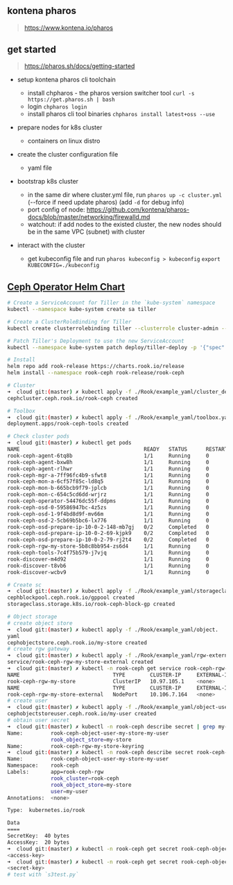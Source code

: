 #

## kontena pharos

> https://www.kontena.io/pharos

## get started

> https://pharos.sh/docs/getting-started

* setup kontena pharos cli toolchain
  * install chpharos - the pharos version switcher tool
  `curl -s https://get.pharos.sh | bash`
  * login
  `chpharos login`
  * install pharos cli tool binaries
  `chpharos install latest+oss --use`

* prepare nodes for k8s cluster
  * containers on linux distro

* create the cluster configuration file
  * yaml file

* bootstrap k8s cluster
  * in the same dir where cluster.yml file, run
  `pharos up -c cluster.yml` (--force if need update pharos) (add `-d` for debug info)
  * port config of node: https://github.com/kontena/pharos-docs/blob/master/networking/firewalld.md
  * watchout: if add nodes to the existed cluster, the new nodes should be in the same VPC (subnet) with cluster

* interact with the cluster
  * get kubeconfig file and run
  `pharos kubeconfig > kubeconfig`
  `export KUBECONFIG=./kubeconfig`

## [Ceph Operator Helm Chart](https://github.com/rook/rook/blob/master/Documentation/helm-operator.md)

```bash
# Create a ServiceAccount for Tiller in the `kube-system` namespace
kubectl --namespace kube-system create sa tiller

# Create a ClusterRoleBinding for Tiller
kubectl create clusterrolebinding tiller --clusterrole cluster-admin --serviceaccount=kube-system:tiller

# Patch Tiller's Deployment to use the new ServiceAccount
kubectl --namespace kube-system patch deploy/tiller-deploy -p '{"spec": {"template": {"spec": {"serviceAccountName": "tiller"}}}}'

# Install
helm repo add rook-release https://charts.rook.io/release
helm install --namespace rook-ceph rook-release/rook-ceph

# Cluster
➜  cloud git:(master) ✗ kubectl apply -f ./Rook/example_yaml/cluster_default.yaml 
cephcluster.ceph.rook.io/rook-ceph created

# Toolbox
➜  cloud git:(master) ✗ kubectl apply -f ./Rook/example_yaml/toolbox.yaml 
deployment.apps/rook-ceph-tools created

# Check cluster pods
➜  cloud git:(master) ✗ kubectl get pods
NAME                                        READY   STATUS      RESTARTS   AGE
rook-ceph-agent-6tq8b                       1/1     Running     0          17m
rook-ceph-agent-bxw8h                       1/1     Running     0          17m
rook-ceph-agent-rlhwr                       1/1     Running     0          17m
rook-ceph-mgr-a-7ff96fc4b9-sfwt8            1/1     Running     0          5m6s
rook-ceph-mon-a-6cf57f85c-ld8q5             1/1     Running     0          6m25s
rook-ceph-mon-b-665bcb9f79-jplcb            1/1     Running     0          5m57s
rook-ceph-mon-c-654c5cd6dd-wrjrz            1/1     Running     0          5m28s
rook-ceph-operator-54476dc55f-ddpms         1/1     Running     0          17m
rook-ceph-osd-0-59586947bc-4z5zs            1/1     Running     0          4m31s
rook-ceph-osd-1-9f4bd8d9f-mv66m             1/1     Running     0          4m31s
rook-ceph-osd-2-5cb69b5bc6-lx776            1/1     Running     0          4m31s
rook-ceph-osd-prepare-ip-10-0-2-148-mb7gj   0/2     Completed   0          4m38s
rook-ceph-osd-prepare-ip-10-0-2-69-kjpk9    0/2     Completed   0          4m38s
rook-ceph-osd-prepare-ip-10-0-2-79-rj2t4    0/2     Completed   0          4m38s
rook-ceph-rgw-my-store-5b8c8bb954-zs6d4     1/1     Running     0          23s
rook-ceph-tools-7c4f75b579-j7vjq            1/1     Running     0          16s
rook-discover-m4d92                         1/1     Running     0          17m
rook-discover-t8vb6                         1/1     Running     0          17m
rook-discover-wcbv9                         1/1     Running     0          17m

# Create sc
➜  cloud git:(master) ✗ kubectl apply -f ./Rook/example_yaml/storageclass2.yaml 
cephblockpool.ceph.rook.io/gppool created
storageclass.storage.k8s.io/rook-ceph-block-gp created

# Object storage
# create object store
➜  cloud git:(master) ✗ kubectl apply -f ./Rook/example_yaml/object.
yaml 
cephobjectstore.ceph.rook.io/my-store created
# create rgw gateway
➜  cloud git:(master) ✗ kubectl apply -f ./Rook/example_yaml/rgw-external.yaml 
service/rook-ceph-rgw-my-store-external created
➜  cloud git:(master) ✗ kubectl -n rook-ceph get service rook-ceph-rgw-my-store rook-ceph-rgw-my-store-external
NAME                              TYPE        CLUSTER-IP     EXTERNAL-IP   PORT(S)        AGE
rook-ceph-rgw-my-store            ClusterIP   10.97.105.1    <none>        80/TCP         3m26s
NAME                              TYPE        CLUSTER-IP     EXTERNAL-IP   PORT(S)        AGE
rook-ceph-rgw-my-store-external   NodePort    10.106.7.164   <none>        80:31586/TCP   86s
# create user
➜  cloud git:(master) ✗ kubectl apply -f ./Rook/example_yaml/object-user.yaml
cephobjectstoreuser.ceph.rook.io/my-user created
# obtain user secret
➜  cloud git:(master) ✗ kubectl -n rook-ceph describe secret | grep my-store  
Name:         rook-ceph-object-user-my-store-my-user
              rook_object_store=my-store
Name:         rook-ceph-rgw-my-store-keyring
➜  cloud git:(master) ✗ kubectl -n rook-ceph describe secret rook-ceph-object-user-my-store-my-user
Name:         rook-ceph-object-user-my-store-my-user
Namespace:    rook-ceph
Labels:       app=rook-ceph-rgw
              rook_cluster=rook-ceph
              rook_object_store=my-store
              user=my-user
Annotations:  <none>

Type:  kubernetes.io/rook

Data
====
SecretKey:  40 bytes
AccessKey:  20 bytes
➜  cloud git:(master) ✗ kubectl -n rook-ceph get secret rook-ceph-object-user-my-store-my-user -o yaml | grep AccessKey | awk '{print $2}' | base64 --decode
<access-key>
➜  cloud git:(master) ✗ kubectl -n rook-ceph get secret rook-ceph-object-user-my-store-my-user -o yaml | grep SecretKey | awk '{print $2}' | base64 --decode
<secret-key>
# test with `s3test.py`
```
